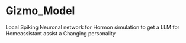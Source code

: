 # Gizmo_Model
Local Spiking Neuronal network for Hormon simulation to get a LLM for Homeassistant assist a Changing personality
